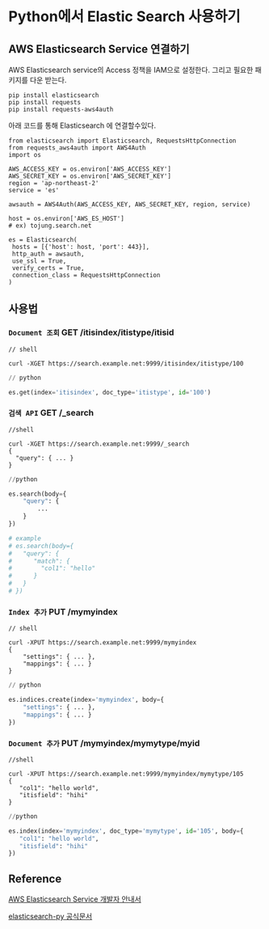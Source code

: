 # Python에서 Elastic Search 사용하기 

## AWS Elasticsearch Service 연결하기 

AWS Elasticsearch service의 Access 정책을 IAM으로 설정한다. 그리고 필요한 패키지를 다운 받는다. 

```
pip install elasticsearch
pip install requests
pip install requests-aws4auth
```

아래 코드를 통해 Elasticsearch 에 연결할수있다.

```
from elasticsearch import Elasticsearch, RequestsHttpConnection
from requests_aws4auth import AWS4Auth
import os

AWS_ACCESS_KEY = os.environ['AWS_ACCESS_KEY']
AWS_SECRET_KEY = os.environ['AWS_SECRET_KEY']
region = 'ap-northeast-2'
service = 'es'

awsauth = AWS4Auth(AWS_ACCESS_KEY, AWS_SECRET_KEY, region, service)

host = os.environ['AWS_ES_HOST']
# ex) tojung.search.net

es = Elasticsearch(
 hosts = [{'host': host, 'port': 443}],
 http_auth = awsauth,
 use_ssl = True,
 verify_certs = True,
 connection_class = RequestsHttpConnection
)
```

## 사용법 

### `Document 조회` GET /itisindex/itistype/itisid

```shell
// shell 

curl -XGET https://search.example.net:9999/itisindex/itistype/100
```

```python
// python 

es.get(index='itisindex', doc_type='itistype', id='100')
```

### `검색 API` GET /_search

```shell
//shell

curl -XGET https://search.example.net:9999/_search
{
  "query": { ... }
}
```

```python
//python 

es.search(body={  
    "query": {
        ...
    }
})

# example 
# es.search(body={ 
#   "query": {
#      "match": {
#        "col1": "hello"         
#      }   
#   }   
# })
```

### `Index 추가` PUT /mymyindex 
```shell
// shell

curl -XPUT https://search.example.net:9999/mymyindex
{
    "settings": { ... }, 
    "mappings": { ... }
}
```
```python
// python 

es.indices.create(index='mymyindex', body={
    "settings": { ... }, 
    "mappings": { ... }
})
```
### `Document 추가` PUT /mymyindex/mymytype/myid
```shell
//shell 

curl -XPUT https://search.example.net:9999/mymyindex/mymytype/105
{
   "col1": "hello world",
   "itisfield": "hihi"
}
```

```python
//python 

es.index(index='mymyindex', doc_type='mymytype', id='105', body={ 
   "col1": "hello world",
   "itisfield": "hihi" 
})
```
## Reference

[AWS Elasticsearch Service 개발자 안내서](https://docs.aws.amazon.com/ko_kr/elasticsearch-service/latest/developerguide/aes-dg.pdf)

[elasticsearch-py 공식문서](https://elasticsearch-py.readthedocs.io/en/master/api.html#elasticsearch)
